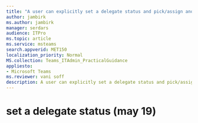 ```yaml
---
title: "A user can explicitly set a delegate status and pick/assign another user as the delegate. The person who has been assigned as a delegate is notified that they have been nominated to be a delegate. When a chat conversation or compose mode is initiated with the target user who has a delegate assigned,  banner shows the sender clearly that messages should be sent to the assigned delegate instead. "
author: jambirk
ms.author: jambirk 
manager: serdars
audience: ITPro
ms.topic: article 
ms.service: msteams 
search.appverid: MET150
localization_priority: Normal
MS.collection: Teams_ITAdmin_PracticalGuidance
appliesto:
- Microsoft Teams
ms.reviewer: vani soff
description: A user can explicitly set a delegate status and pick/assign another user as the delegate. The person who has been assigned as a delegate is notified that they have been nominated to be a delegate. When a chat conversation or compose mode is initiated with the target user who has a delegate assigned,  banner shows the sender clearly that messages should be sent to the assigned delegate instead. 
---
```


# set a delegate status (may 19)

